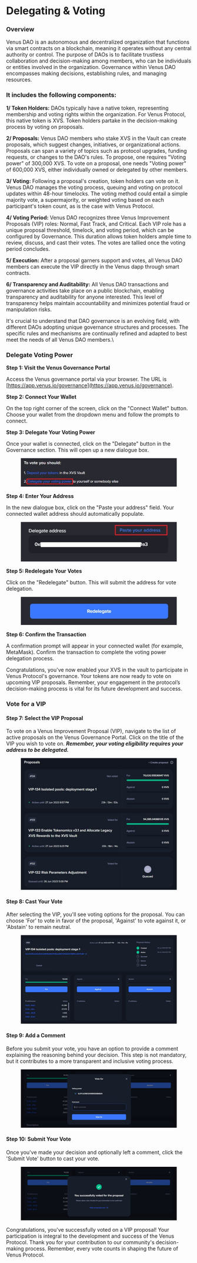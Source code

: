 # Delegating & Voting

### Overview

Venus DAO is an autonomous and decentralized organization that functions via smart contracts on a blockchain, meaning it operates without any central authority or control. The purpose of DAOs is to facilitate trustless collaboration and decision-making among members, who can be individuals or entities involved in the organization. Governance within Venus DAO encompasses making decisions, establishing rules, and managing resources.

### It includes the following components:

**1/ Token Holders:** DAOs typically have a native token, representing membership and voting rights within the organization. For Venus Protocol, this native token is XVS. Token holders partake in the decision-making process by voting on proposals.

**2/ Proposals:** Venus DAO members who stake XVS in the Vault can create proposals, which suggest changes, initiatives, or organizational actions. Proposals can span a variety of topics such as protocol upgrades, funding requests, or changes to the DAO's rules. To propose, one requires "Voting power" of 300,000 XVS. To vote on a proposal, one needs "Voting power" of 600,000 XVS, either individually owned or delegated by other members.

**3/ Voting:** Following a proposal's creation, token holders can vote on it. Venus DAO manages the voting process, queuing and voting on protocol updates within 48-hour timelocks. The voting method could entail a simple majority vote, a supermajority, or weighted voting based on each participant's token count, as is the case with Venus Protocol.

**4/ Voting Period:** Venus DAO recognizes three Venus Improvement Proposals (VIP) roles: Normal, Fast Track, and Critical. Each VIP role has a unique proposal threshold, timelock, and voting period, which can be configured by Governance. This duration allows token holders ample time to review, discuss, and cast their votes. The votes are tallied once the voting period concludes.

**5/ Execution:** After a proposal garners support and votes, all Venus DAO members can execute the VIP directly in the Venus dapp through smart contracts.

**6/ Transparency and Auditability:** All Venus DAO transactions and governance activities take place on a public blockchain, enabling transparency and auditability for anyone interested. This level of transparency helps maintain accountability and minimizes potential fraud or manipulation risks.

It's crucial to understand that DAO governance is an evolving field, with different DAOs adopting unique governance structures and processes. The specific rules and mechanisms are continually refined and adapted to best meet the needs of all Venus DAO members.\


### Delegate Voting Power

**Step 1: Visit the Venus Governance Portal**

Access the Venus governance portal via your browser. The URL is [https://app.venus.io/governance](https://app.venus.io/governance).

**Step 2: Connect Your Wallet**

On the top right corner of the screen, click on the "Connect Wallet" button. Choose your wallet from the dropdown menu and follow the prompts to connect.

**Step 3: Delegate Your Voting Power**

Once your wallet is connected, click on the "Delegate" button in the Governance section. This will open up a new dialogue box.

<figure><img src="../../.gitbook/assets/image (5) (2).png" alt=""><figcaption></figcaption></figure>

**Step 4: Enter Your Address**

In the new dialogue box, click on the "Paste your address" field. Your connected wallet address should automatically populate.

<figure><img src="../../.gitbook/assets/image (4).png" alt=""><figcaption></figcaption></figure>

**Step 5: Redelegate Your Votes**

Click on the "Redelegate" button. This will submit the address for vote delegation.

<figure><img src="../../.gitbook/assets/image (3).png" alt=""><figcaption></figcaption></figure>

**Step 6: Confirm the Transaction**

A confirmation prompt will appear in your connected wallet (for example, MetaMask). Confirm the transaction to complete the voting power delegation process.

Congratulations, you've now enabled your XVS in the vault to participate in Venus Protocol's governance. Your tokens are now ready to vote on upcoming VIP proposals. Remember, your engagement in the protocol’s decision-making process is vital for its future development and success.

### Vote for a VIP

#### Step 7: Select the VIP Proposal&#x20;

To vote on a Venus Improvement Proposal (VIP), navigate to the list of active proposals on the Venus Governance Portal. Click on the title of the VIP you wish to vote on. _**Remember, your voting eligibility requires your address to be delegated.**_

<figure><img src="../../.gitbook/assets/photo_5823567984126443310_y.jpg" alt=""><figcaption></figcaption></figure>

#### Step 8: Cast Your Vote&#x20;

After selecting the VIP, you'll see voting options for the proposal. You can choose 'For' to vote in favor of the proposal, 'Against' to vote against it, or 'Abstain' to remain neutral.

<figure><img src="../../.gitbook/assets/photo_5823567984126443309_y.jpg" alt=""><figcaption></figcaption></figure>

#### Step 9: Add a Comment&#x20;

Before you submit your vote, you have an option to provide a comment explaining the reasoning behind your decision. This step is not mandatory, but it contributes to a more transparent and inclusive voting process.

<figure><img src="../../.gitbook/assets/photo_5823567984126443308_y.jpg" alt=""><figcaption></figcaption></figure>

#### Step 10: Submit Your Vote&#x20;

Once you've made your decision and optionally left a comment, click the 'Submit Vote' button to cast your vote.

<figure><img src="../../.gitbook/assets/photo_5823567984126443307_y.jpg" alt=""><figcaption></figcaption></figure>

Congratulations, you've successfully voted on a VIP proposal! Your participation is integral to the development and success of the Venus Protocol. Thank you for your contribution to our community's decision-making process. Remember, every vote counts in shaping the future of Venus Protocol.

